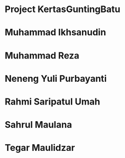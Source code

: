 # Project KertasGuntingBatu
# Muhammad Ikhsanudin
# Muhammad Reza
# Neneng Yuli Purbayanti
# Rahmi Saripatul Umah
# Sahrul Maulana
# Tegar Maulidzar
